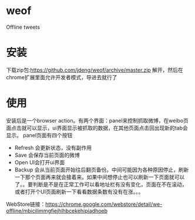 weof
====

Offline tweets

安装
=====

下载zip包:https://github.com/jdeng/weof/archive/master.zip 
解开，然后在chrome扩展里面允许开发者模式，导进去就行了

使用
=====

安装后是一个browser action。有两个界面：panel来控制抓取微博，在weibo页面点击就可以显示，ui界面显示被抓取的数据，在其他页面点击回出现新的tab会显示。
panel页面有四个按钮

 * Refresh 会更新状态，没有副作用
 * Save 会保存当前页面的微博
 * Open UI会打开ui界面
 * Backup 会从当前页面开始往后翻页备份。中间可能因为各种原因停止，刷新一下那个页面再来就会接着来。如果中间想停止也可以刷新一下页面就可以了。。要判断是不是在正常工作可以看地址栏有没有变化，页面在不在滚动，或者打开个UI页面刷新一下看看数据条数有没有在涨。。。

WebStore链接：https://chrome.google.com/webstore/detail/we-offline/mbicilimmgfiejhlhbcekehipiadhoeb



 
